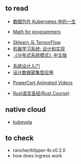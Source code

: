 ## to read
<!-- k8s -->
+ [数据包在 Kubernetes 中的一生](https://blog.fleeto.us/post/life-of-a-packet-in-k8s-1/)

<!-- math -->
+ [Math for programmers](https://wangwei1237.github.io/shares/Math-for-Programmers.pdf)

<!-- ML -->
+ [Sklearn 与 TensorFlow](https://hands1ml.apachecn.org/#/docs/1)
+ [机器学习系统: 设计和实现](https://openmlsys.github.io/chapter_introduction/index.html#)
+ [《分布式系统模式》中文版](https://github.com/dreamhead/patterns-of-distributed-systems)

<!-- architect -->
+ [系统设计入门](https://github.com/donnemartin/system-design-primer/blob/master/README-zh-Hans.md)
+ [设计数据密集型应用](http://ddia.vonng.com/#/)

<!-- videos -->
+ [PowerCert Animated Videos](https://www.youtube.com/c/PowerCertAnimatedVideos)

<!-- rust -->
+ [Rust语言圣经(Rust Course)](https://course.rs/first-try/intro.html)


## native cloud
+ [kubevela](https://kubevela.io/zh/docs/)

## to check

+ rancher/klipper-lb:v0.2.0
+ how does ingress work